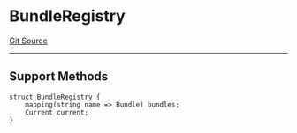 # BundleRegistry
[Git Source](https://github.com/metacontract/mc/blob/df7a49283d8212c99bebd64a186325e91d34c075/resources/devkit/api-reference/Flattened.sol)

---------------------
Support Methods
-----------------------


```solidity
struct BundleRegistry {
    mapping(string name => Bundle) bundles;
    Current current;
}
```

